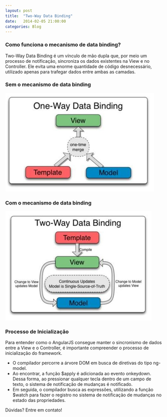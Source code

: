```yaml
---
layout: post
title:  "Two-Way Data Binding"
date:   2014-02-05 21:00:00
categories: Blog
---
```


<h3>Como funciona o mecanismo de data binding?</h3>

Two-Way Data Binding é um vínculo de mão dupla que, por meio um processo de notificação, sincroniza os dados existentes na View e no Controller. Ele evita uma enorme quantidade de código desnecessário, utilizado apenas para trafegar dados entre ambas as camadas.

<h3>Sem o mecanismo de data binding</h3>
<img src="/img/posts/semDataBind.jpg"  />

<h3>Com o mecanismo de data binding</h3>
<img src="/img/posts/comDataBind.jpg"  />

<h3>Processo de Inicialização </h3>
Para entender como o AngularJS consegue manter o sincronismo de dados entre a View e o Controller, é importante compreender o processo de inicialização do framework.

* O compilador percorre a árvore DOM em busca de diretivas do tipo ng-model. 
* Ao encontrar, a função $apply é adicionada ao evento onkeydown. Dessa forma, ao pressionar qualquer tecla dentro de um campo de texto, o sistema de notificação de mudanças é notificado. 
* Em seguida, o compilador busca as expressões, utilizando a função $watch para fazer o registro no sistema de notificação de mudanças no estado das propriedades.

Dúvidas? Entre em contato!
